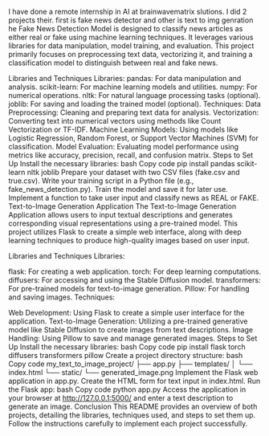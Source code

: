 I have done a remote internship in AI at brainwavematrix slutions.
I did  2 projects their.
first is fake news detector  and other is text to img  genration 
he Fake News Detection Model is designed to classify news articles as either real or fake using machine learning techniques. It leverages various libraries for data manipulation, model training, and evaluation. This project primarily focuses on preprocessing text data, vectorizing it, and training a classification model to distinguish between real and fake news.

Libraries and Techniques
Libraries:
pandas: For data manipulation and analysis.
scikit-learn: For machine learning models and utilities.
numpy: For numerical operations.
nltk: For natural language processing tasks (optional).
joblib: For saving and loading the trained model (optional).
Techniques:
Data Preprocessing: Cleaning and preparing text data for analysis.
Vectorization: Converting text into numerical vectors using methods like Count Vectorization or TF-IDF.
Machine Learning Models: Using models like Logistic Regression, Random Forest, or Support Vector Machines (SVM) for classification.
Model Evaluation: Evaluating model performance using metrics like accuracy, precision, recall, and confusion matrix.
Steps to Set Up
Install the necessary libraries:
bash
Copy code
pip install pandas scikit-learn nltk joblib
Prepare your dataset with two CSV files (fake.csv and true.csv).
Write your training script in a Python file (e.g., fake_news_detection.py).
Train the model and save it for later use.
Implement a function to take user input and classify news as REAL or FAKE.
Text-to-Image Generation Application
The Text-to-Image Generation Application allows users to input textual descriptions and generates corresponding visual representations using a pre-trained model. This project utilizes Flask to create a simple web interface, along with deep learning techniques to produce high-quality images based on user input.

Libraries and Techniques
Libraries:

flask: For creating a web application.
torch: For deep learning computations.
diffusers: For accessing and using the Stable Diffusion model.
transformers: For pre-trained models for text-to-image generation.
Pillow: For handling and saving images.
Techniques:

Web Development: Using Flask to create a simple user interface for the application.
Text-to-Image Generation: Utilizing a pre-trained generative model like Stable Diffusion to create images from text descriptions.
Image Handling: Using Pillow to save and manage generated images.
Steps to Set Up
Install the necessary libraries:
bash
Copy code
pip install flask torch diffusers transformers pillow
Create a project directory structure:
bash
Copy code
my_text_to_image_project/
├── app.py
├── templates/
│   └── index.html
└── static/
    └── generated_image.png
Implement the Flask web application in app.py.
Create the HTML form for text input in index.html.
Run the Flask app:
bash
Copy code
python app.py
Access the application in your browser at http://127.0.0.1:5000/ and enter a text description to generate an image.
Conclusion
This README provides an overview of both projects, detailing the libraries, techniques used, and steps to set them up. Follow the instructions carefully to implement each project successfully.
